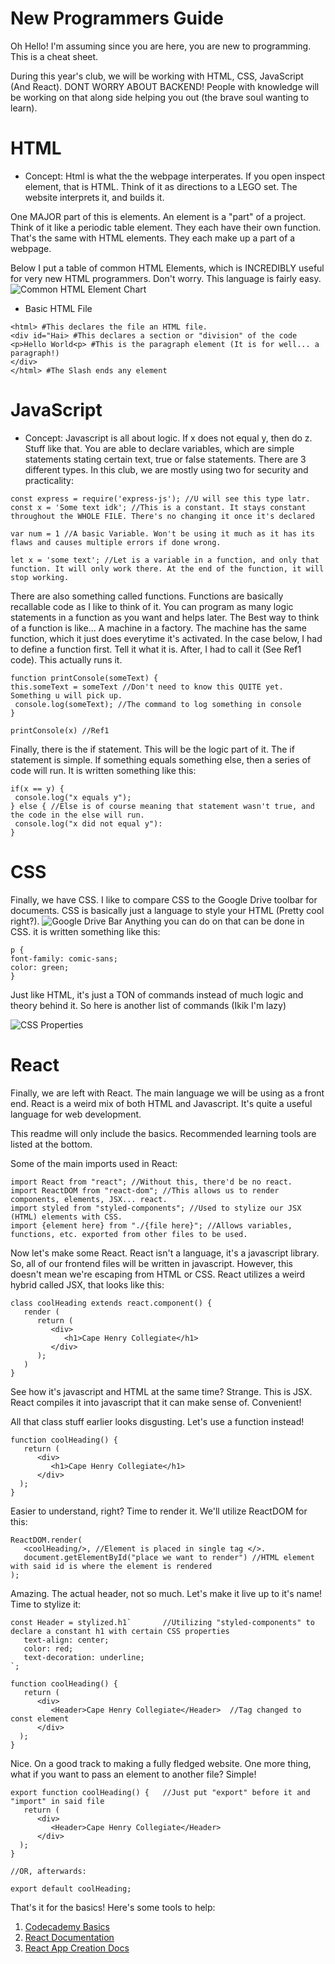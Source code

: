 # New Programmers Guide

Oh Hello! I'm assuming since you are here, you are new to programming. This is a cheat sheet. 

During this year's club, we will be working with HTML, CSS, JavaScript (And React). DONT WORRY ABOUT BACKEND! People with knowledge will be working on that along side helping you out (the brave soul wanting to learn).

# HTML
- Concept:
 Html is what the the webpage interperates. If you open inspect element, that is HTML. Think of it as directions to a LEGO set. The website interprets it, and builds it. 
 
One MAJOR part of this is elements. An element is a "part" of a project. Think of it like a periodic table element. They each have their own function. That's the same with HTML elements. They each make up a part of a webpage.

Below I put a table of common HTML Elements, which is INCREDIBLY useful for very new HTML programmers. Don't worry. This language is fairly easy. 
![Common HTML Element Chart](https://3.bp.blogspot.com/-nTFGSrgQkig/VtSMGZrsZyI/AAAAAAAAKvg/93T3baoPQFo/s1600/html-tags-list.jpg)

- Basic HTML File
```
<html> #This declares the file an HTML file. 
<div id="Hai> #This declares a section or "division" of the code
<p>Hello World<p> #This is the paragraph element (It is for well... a paragraph!)
</div>
</html> #The Slash ends any element
```


# JavaScript

- Concept:
 Javascript is all about logic. If x does not equal y, then do z. Stuff like that. You are able to declare variables, which are simple statements stating certain text, true or false statements. There are 3 different types. In this club, we are mostly using two for security and practicality:
```
const express = require('express-js'); //U will see this type latr.
const x = 'Some text idk'; //This is a constant. It stays constant throughout the WHOLE FILE. There's no changing it once it's declared

var num = 1 //A basic Variable. Won't be using it much as it has its flaws and causes multiple errors if done wrong.

let x = 'some text'; //Let is a variable in a function, and only that function. It will only work there. At the end of the function, it will stop working.
```

There are also something called functions. Functions are basically recallable code as I like to think of it. You can program as many logic statements in a function as you want and helps later. The Best way to think of a function is like... A machine in a factory. The machine has the same function, which it just does everytime it's activated. In the case below, I had to define a function first. Tell it what it is. After, I had to call it (See Ref1 code). This actually runs it.
```
function printConsole(someText) {
this.someText = someText //Don't need to know this QUITE yet. Something u will pick up.
 console.log(someText); //The command to log something in console
}

printConsole(x) //Ref1
```

Finally, there is the if statement. This will be the logic part of it. The if statement is simple. If something equals something else, then a series of code will run. It is written something like this:
```
if(x == y) {
 console.log("x equals y");
} else { //Else is of course meaning that statement wasn't true, and the code in the else will run.
 console.log("x did not equal y"):
}
```
# CSS
Finally, we have CSS. I like to compare CSS to the Google Drive toolbar for documents. CSS is basically just a language to style your HTML (Pretty cool right?).
![Google Drive Bar](https://i.imgur.com/2VpQxa6.png)
Anything you can do on that can be done in CSS. it is written something like this:
```
p {
font-family: comic-sans;
color: green;
}
```
Just like HTML, it's just a TON of commands instead of much logic and theory behind it. So here is another list of commands (Ikik I'm lazy)

![CSS Properties](https://www.dummies.com/wp-content/uploads/221806.image0.jpg)


# React
Finally, we are left with React. The main language we will be using as a front end. React is a weird mix of both HTML and Javascript. It's quite a useful language for web development. 

This readme will only include the basics. Recommended learning tools are listed at the bottom. 

Some of the main imports used in React:
```
import React from "react"; //Without this, there'd be no react.
import ReactDOM from "react-dom"; //This allows us to render components, elements, JSX... react.
import styled from "styled-components"; //Used to stylize our JSX (HTML) elements with CSS.
import {element here} from "./{file here}"; //Allows variables, functions, etc. exported from other files to be used.
```
Now let's make some React. React isn't a language, it's a javascript library. So, all of our frontend files will be written in javascript. However, this doesn't mean we're escaping from HTML or CSS. React utilizes a weird hybrid called JSX, that looks like this:
```
class coolHeading extends react.component() {
   render (
      return (
         <div>
            <h1>Cape Henry Collegiate</h1>
         </div>
      );
   )
}
```
See how it's javascript and HTML at the same time? Strange. This is JSX. React compiles it into javascript that it can make sense of. Convenient! 

All that class stuff earlier looks disgusting. Let's use a function instead! 
```
function coolHeading() {
   return (
      <div>
         <h1>Cape Henry Collegiate</h1>
      </div>
  );
}
```
Easier to understand, right? Time to render it. We'll utilize ReactDOM for this:
```
ReactDOM.render(
   <coolHeading/>, //Element is placed in single tag </>.
   document.getElementById("place we want to render") //HTML element with said id is where the element is rendered
);
```
Amazing. The actual header, not so much. Let's make it live up to it's name! Time to stylize it:
```
const Header = stylized.h1`       //Utilizing "styled-components" to declare a constant h1 with certain CSS properties
   text-align: center;
   color: red;
   text-decoration: underline;
`;

function coolHeading() {
   return (
      <div>
         <Header>Cape Henry Collegiate</Header>  //Tag changed to const element
      </div>
  );
}
```
Nice. On a good track to making a fully fledged website. One more thing, what if you want to pass an element to another file? Simple!
```
export function coolHeading() {   //Just put "export" before it and "import" in said file
   return (
      <div>
         <Header>Cape Henry Collegiate</Header>  
      </div>
  );
}

//OR, afterwards:

export default coolHeading; 
```
That's it for the basics! Here's some tools to help:
1. [Codecademy Basics](https://www.codecademy.com/learn/react-101)
2. [React Documentation](https://reactjs.org/docs/getting-started.html)
3. [React App Creation Docs](https://facebook.github.io/create-react-app/docs/getting-started)
